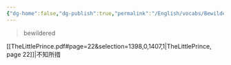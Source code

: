```yaml
---
{"dg-home":false,"dg-publish":true,"permalink":"/English/vocabs/Bewilder/","dgPassFrontmatter":true}
---
```



> bewildered

[[TheLittlePrince.pdf#page=22&selection=1398,0,1407,1|TheLittlePrince, page 22]]|不知所措